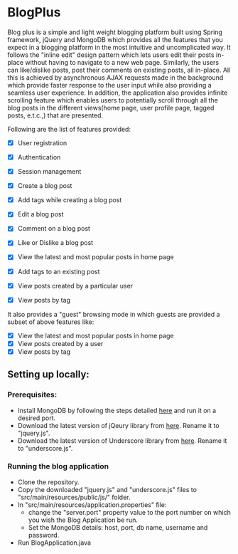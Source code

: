 # BlogPlus

Blog plus is a simple and light weight blogging platform built using Spring framework, jQuery and MongoDB which provides all the features that you expect in a blogging platform in the most intuitive and uncomplicated way. It follows the "inline edit" design pattern which lets users edit their posts in-place without having to navigate to a new web page. Similarly, the users can like/dislike posts, post their comments on existing posts, all in-place. All this is achieved by asynchronous AJAX requests made in the background which provide faster response to the user input while also providing a seamless user experience. In addition, the application also provides infinite scrolling feature which enables users to potentially scroll through all the blog posts in the different views(home page, user profile page, tagged posts, e.t.c.,) that are presented.

Following are the list of features provided:

- [X] User registration
- [X] Authentication
- [X] Session management
- [X] Create a blog post
- [X] Add tags while creating a blog post
- [x] Edit a blog post
- [X] Comment on a blog post
- [X] Like or Dislike a blog post
- [X] View the latest and most popular posts in home page
- [X] Add tags to an existing post
- [x] View posts created by a particular user
- [X] View posts by tag



It also provides a "guest" browsing mode in which guests are provided a subset of above features like:

- [X] View the latest and most popular posts in home page
- [x] View posts created by a user
- [X] View posts by tag

## Setting up locally:

### Prerequisites:
- Install MongoDB by following the steps detailed [here](https://docs.mongodb.com/v3.2/installation/) and run it on a desired port.
- Download the latest version of jQeury library from [here](https://jquery.com/download/). Rename it to "jquery.js".
- Download the latest version of Underscore library from [here](http://underscorejs.org/). Rename it to "underscore.js".

### Running the blog application
- Clone the repository.
- Copy the downloaded "jquery.js" and "underscore.js"  files to "src/main/resources/public/js/" folder.
- In "src/main/resources/application.properties" file: 
  - change the "server.port" property value to the port number on which you wish the Blog Application be run.
  - Set the MongoDB details: host, port, db name, username and password.
- Run BlogApplication.java


